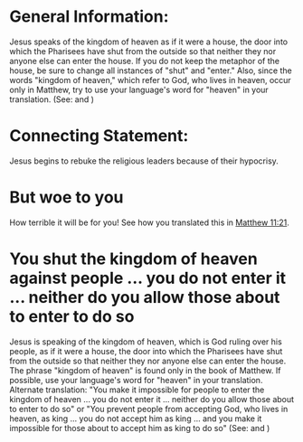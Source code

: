 
# General Information:
Jesus speaks of the kingdom of heaven as if it were a house, the door into which the Pharisees have shut from the outside so that neither they nor anyone else can enter the house. If you do not keep the metaphor of the house, be sure to change all instances of "shut" and "enter." Also, since the words "kingdom of heaven," which refer to God, who lives in heaven, occur only in Matthew, try to use your language's word for "heaven" in your translation. (See:  and )

# Connecting Statement:
Jesus begins to rebuke the religious leaders because of their hypocrisy.

# But woe to you
How terrible it will be for you! See how you translated this in [Matthew 11:21](../11/21.md).

# You shut the kingdom of heaven against people ... you do not enter it ... neither do you allow those about to enter to do so
Jesus is speaking of the kingdom of heaven, which is God ruling over his people, as if it were a house, the door into which the Pharisees have shut from the outside so that neither they nor anyone else can enter the house. The phrase "kingdom of heaven" is found only in the book of Matthew. If possible, use your language's word for "heaven" in your translation. Alternate translation: "You make it impossible for people to enter the kingdom of heaven ... you do not enter it ... neither do you allow those about to enter to do so" or "You prevent people from accepting God, who lives in heaven, as king ... you do not accept him as king ... and you make it impossible for those about to accept him as king to do so" (See:  and )